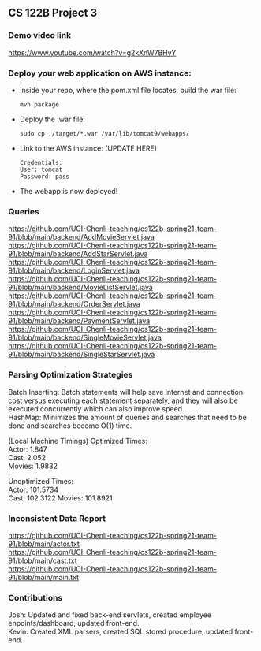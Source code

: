 ## CS 122B Project 3

### Demo video link

https://www.youtube.com/watch?v=g2kXnW7BHyY  

### Deploy your web application on AWS instance:

 -  inside your repo, where the pom.xml file locates, build the war file:
    ```
    mvn package
    ```
 -  Deploy the .war file:
    ```
    sudo cp ./target/*.war /var/lib/tomcat9/webapps/
    ```
 -  Link to the AWS instance: (UPDATE HERE)
    ```
    Credentials:
    User: tomcat
    Password: pass
    ```
 -  The webapp is now deployed!
 
### Queries
https://github.com/UCI-Chenli-teaching/cs122b-spring21-team-91/blob/main/backend/AddMovieServlet.java  
https://github.com/UCI-Chenli-teaching/cs122b-spring21-team-91/blob/main/backend/AddStarServlet.java  
https://github.com/UCI-Chenli-teaching/cs122b-spring21-team-91/blob/main/backend/LoginServlet.java  
https://github.com/UCI-Chenli-teaching/cs122b-spring21-team-91/blob/main/backend/MovieListServlet.java  
https://github.com/UCI-Chenli-teaching/cs122b-spring21-team-91/blob/main/backend/OrderServlet.java  
https://github.com/UCI-Chenli-teaching/cs122b-spring21-team-91/blob/main/backend/PaymentServlet.java  
https://github.com/UCI-Chenli-teaching/cs122b-spring21-team-91/blob/main/backend/SingleMovieServlet.java  
https://github.com/UCI-Chenli-teaching/cs122b-spring21-team-91/blob/main/backend/SingleStarServlet.java
 
### Parsing Optimization Strategies

Batch Inserting: Batch statements will help save internet and connection cost versus executing each statement separately, and they will also be executed concurrently which can also improve speed.  
HashMap: Minimizes the amount of queries and searches that need to be done and searches become O(1) time.  

(Local Machine Timings)
Optimized Times:  
Actor: 1.847  
Cast: 2.052   
Movies: 1.9832  

Unoptimized Times:  
Actor: 101.5734  
Cast: 102.3122 
Movies: 101.8921  

### Inconsistent Data Report
https://github.com/UCI-Chenli-teaching/cs122b-spring21-team-91/blob/main/actor.txt  
https://github.com/UCI-Chenli-teaching/cs122b-spring21-team-91/blob/main/cast.txt  
https://github.com/UCI-Chenli-teaching/cs122b-spring21-team-91/blob/main/main.txt  

### Contributions

Josh: Updated and fixed back-end servlets, created employee enpoints/dashboard, updated front-end.  
Kevin: Created XML parsers, created SQL stored procedure, updated front-end.     
